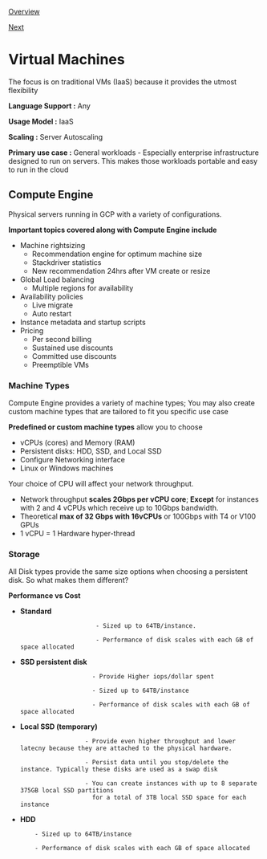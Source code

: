 [Overview](https://github.com/paulowe/gcp/blob/main/readme.md)

[Next](https://github.com/paulowe/gcp/blob/main/machine-types.md)

# Virtual Machines 
The focus is on traditional VMs (IaaS) because it provides the utmost flexibility

**Language Support :** Any

**Usage Model :** IaaS

**Scaling :** Server Autoscaling

**Primary use case :** General workloads - Especially enterprise infrastructure designed to run on servers. 
This makes those workloads portable and easy to run in the cloud

## Compute Engine
Physical servers running in GCP with a variety of configurations.

**Important topics covered along with Compute Engine include**

- Machine rightsizing
    - Recommendation engine for optimum machine size
    - Stackdriver statistics
    - New recommendation 24hrs after VM create or resize
- Global Load balancing
    - Multiple regions for availability    
- Availability policies
    - Live migrate
    - Auto restart
- Instance metadata and startup scripts
- Pricing
    - Per second billing
    - Sustained use discounts
    - Committed use discounts
    - Preemptible VMs
    
### Machine Types

Compute Engine provides a variety of machine types; You may also create custom machine types that are tailored to fit you specific use case

**Predefined or custom machine types** allow you to choose
- vCPUs (cores) and Memory (RAM)
- Persistent disks: HDD, SSD, and Local SSD
- Configure Networking interface
- Linux or Windows machines

Your choice of CPU will affect your network throughput.
- Network throughput **scales 2Gbps per vCPU core**; **Except** for instances with 2 and 4 vCPUs which receive up to 10Gbps bandwidth.
- Theoretical **max of 32 Gbps with 16vCPUs** or 100Gbps with T4 or V100 GPUs
- 1 vCPU = 1 Hardware hyper-thread 

### Storage

All Disk types provide the same size options when choosing a persistent disk. So what makes them different? 

**Performance vs Cost**

- **Standard** 

                           - Sized up to 64TB/instance.
                           
                           - Performance of disk scales with each GB of space allocated

- **SSD persistent disk** 
     
                          - Provide Higher iops/dollar spent

                          - Sized up to 64TB/instance

                          - Performance of disk scales with each GB of space allocated
                         
- **Local SSD (temporary)** 

                        - Provide even higher throughput and lower latecny because they are attached to the physical hardware.

                        - Persist data until you stop/delete the instance. Typically these disks are used as a swap disk

                        - You can create instances with up to 8 separate 375GB local SSD partitions
                          for a total of 3TB local SSD space for each instance
- **HDD** 

          - Sized up to 64TB/instance
          
          - Performance of disk scales with each GB of space allocated

